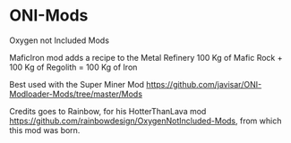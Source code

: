 # ONI-Mods
Oxygen not Included Mods

MaficIron mod adds a recipe to the Metal Refinery
100 Kg of Mafic Rock + 100 Kg of Regolith = 100 Kg of Iron

Best used with the Super Miner Mod https://github.com/javisar/ONI-Modloader-Mods/tree/master/Mods

Credits goes to Rainbow, for his HotterThanLava mod https://github.com/rainbowdesign/OxygenNotIncluded-Mods, from which this mod was born.

